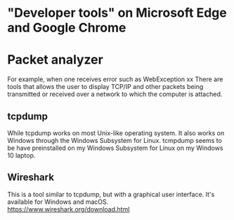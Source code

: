 # "Developer tools" on Microsoft Edge and Google Chrome

# Packet analyzer
For example, when one receives error such as WebException xx
There are tools that allows the user to display TCP/IP and other packets being transmitted or received over a network to which the computer is attached.

## tcpdump
While tcpdump works on most Unix-like operating system. It also works on Windows through the Windows Subsystem for Linux. tcmpdump seems to be have preinstalled on my Windows Subsystem for Linux on my Windows 10 laptop. 

## Wireshark
This is a tool similar to tcpdump, but with a graphical user interface. It's available for Windows and macOS. 
https://www.wireshark.org/download.html